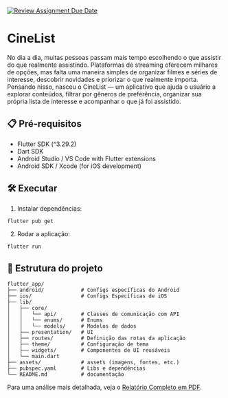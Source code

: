 [![Review Assignment Due Date](https://classroom.github.com/assets/deadline-readme-button-22041afd0340ce965d47ae6ef1cefeee28c7c493a6346c4f15d667ab976d596c.svg)](https://classroom.github.com/a/x--mPZ-x)
# CineList

No dia a dia, muitas pessoas passam mais tempo escolhendo o que assistir do que realmente assistindo. Plataformas de streaming oferecem milhares de opções, mas falta uma maneira simples de organizar filmes e séries de interesse, descobrir novidades e priorizar o que realmente importa.
Pensando nisso, nasceu o CineList — um aplicativo que ajuda o usuário a explorar conteúdos, filtrar por gêneros de preferência, organizar sua própria lista de interesse e acompanhar o que já foi assistido.

## 📋 Pré-requisitos

- Flutter SDK (^3.29.2)
- Dart SDK
- Android Studio / VS Code with Flutter extensions
- Android SDK / Xcode (for iOS development)

## 🛠️ Executar

1. Instalar dependências:

```bash
flutter pub get
```

2. Rodar a aplicação:

```bash
flutter run
```

## 📁 Estrutura do projeto

```
flutter_app/
├── android/            # Configs específicas do Android
├── ios/                # Configs Específicas de iOS
├── lib/
│   ├── core/
│   │   └── api/        # Classes de comunicação com API
│   │   └── enums/      # Enums
│   │   └── models/     # Modelos de dados
│   ├── presentation/   # UI
│   ├── routes/         # Definição das rotas da aplicação
│   ├── theme/          # Configuração de tema
│   ├── widgets/        # Componentes de UI reusáveis
│   └── main.dart
├── assets/             # assets (imagens, fontes, etc.)
├── pubspec.yaml        # Libs e dependências
└── README.md           # documentação

```
Para uma análise mais detalhada, veja o [Relatório Completo em PDF](docs/relatorio.mobile).